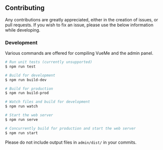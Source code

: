 ## Contributing

Any contributions are greatly appreciated, either in the creation of issues, or pull requests. If you wish to fix an issue, please use the below information while developing.

### Development

Various commands are offered for compiling VueMe and the admin panel.

```bash
# Run unit tests (currently unsupported)
$ npm run test

# Build for development
$ npm run build-dev

# Build for production
$ npm run build-prod

# Watch files and build for development
$ npm run watch

# Start the web server
$ npm run serve

# Concurrently build for production and start the web server
$ npm run start
```

Please do not include output files in `admin/dist/` in your commits.